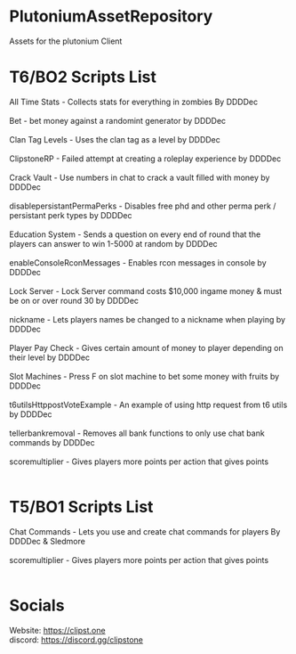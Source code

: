 # PlutoniumAssetRepository
Assets for the plutonium Client

# T6/BO2 Scripts List
All Time Stats - Collects stats for everything in zombies By DDDDec<br /><br />
Bet - bet money against a randomint generator by DDDDec<br /><br />
Clan Tag Levels - Uses the clan tag as a level by DDDDec<br /><br />
ClipstoneRP - Failed attempt at creating a roleplay experience by DDDDec<br /><br />
Crack Vault - Use numbers in chat to crack a vault filled with money by DDDDec<br /><br />
disablepersistantPermaPerks - Disables free phd and other perma perk / persistant perk types by DDDDec<br /><br />
Education System - Sends a question on every end of round that the players can answer to win 1-5000 at random by DDDDec<br /><br />
enableConsoleRconMessages - Enables rcon messages in console by DDDDec<br /><br />
Lock Server - Lock Server command costs $10,000 ingame money & must be on or over round 30 by DDDDec<br /><br />
nickname - Lets players names be changed to a nickname when playing by DDDDec<br /><br />
Player Pay Check - Gives certain amount of money to player depending on their level by DDDDec<br /><br />
Slot Machines - Press F on slot machine to bet some money with fruits by DDDDec<br /><br />
t6utilsHttppostVoteExample - An example of using http request from t6 utils by DDDDec<br /><br />
tellerbankremoval - Removes all bank functions to only use chat bank commands by DDDDec<br /><br />
scoremultiplier - Gives players more points per action that gives points<br /><br />

# T5/BO1 Scripts List
Chat Commands - Lets you use and create chat commands for players By DDDDec & Sledmore<br /><br />
scoremultiplier - Gives players more points per action that gives points<br /><br />

# Socials
Website: https://clipst.one<br />
discord: https://discord.gg/clipstone
